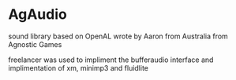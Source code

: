 # AgAudio
sound library based on OpenAL
wrote by Aaron from Australia from Agnostic Games

freelancer was used to impliment the bufferaudio interface and implimentation of xm, minimp3 and fluidlite
